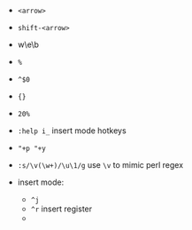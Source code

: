 * `<arrow>`
* `shift-<arrow>`
* w\e\b
* `%`
* `^$0`
* `{}`
* `20%`
* `:help i_` insert mode hotkeys
* `"+p "+y` 
* `:s/\v(\w+)/\u\1/g` use `\v` to mimic perl regex


* insert mode:
  * `^j` 
  * `^r` insert register
  * 